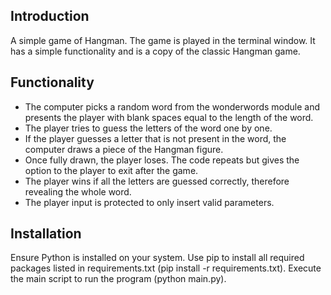 

## Introduction
A simple game of Hangman. The game is played in the terminal window. It has a simple functionality and is a copy of the classic Hangman game.

## Functionality
- The computer picks a random word from the wonderwords module and presents the player with blank spaces equal to the length of the word.
- The player tries to guess the letters of the word one by one.
- If the player guesses a letter that is not present in the word, the computer draws a piece of the Hangman figure.
- Once fully drawn, the player loses. The code repeats but gives the option to the player to exit after the game.
- The player wins if all the letters are guessed correctly, therefore revealing the whole word.
- The player input is protected to only insert valid parameters.

## Installation
Ensure Python is installed on your system. Use pip to install all required packages listed in requirements.txt (pip install -r requirements.txt).
Execute the main script to run the program (python main.py).
